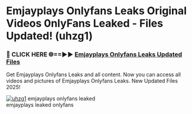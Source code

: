 # Emjayplays Onlyfans Leaks Original Videos 0nlyFans Leaked - Files Updated! (uhzg1)

<h3>🔴 CLICK HERE 🌐==►► <a href="https://tinyurl.com/3hn5wdd3" rel="nofollow">Emjayplays Onlyfans Leaks Updated Files</a></h3>

Get Emjayplays Onlyfans Leaks and all content. Now you can access all videos and pictures of Emjayplays Onlyfans Leaks. New Updated Files 2025!

[![uhzg1](https://i.imgur.com/4HnBqBT.gif)](https://tinyurl.com/3hn5wdd3)
emjayplays onlyfans leaked<br>
emjayplays leaked onlyfans